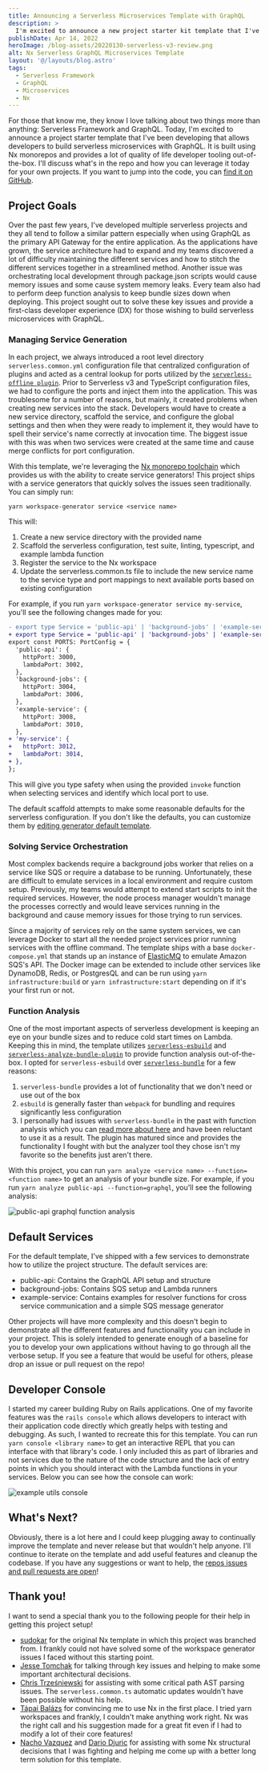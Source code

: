 ```yaml
---
title: Announcing a Serverless Microservices Template with GraphQL
description: >
  I'm excited to announce a new project starter kit template that I've been developing for a while. Let me tour you through the repository and the decisions that have been made.
publishDate: Apr 14, 2022
heroImage: /blog-assets/20220130-serverless-v3-review.png
alt: Nx Serverless GraphQL Microservices Template
layout: '@/layouts/blog.astro'
tags:
  - Serverless Framework
  - GraphQL
  - Microservices
  - Nx
---
```


For those that know me, they know I love talking about two things more than anything: Serverless Framework and GraphQL. Today, I'm excited to announce a project starter template that I've been developing that allows developers to build serverless microservices with GraphQL. It is built using Nx monorepos and provides a lot of quality of life developer tooling out-of-the-box. I'll discuss what's in the repo and how you can leverage it today for your own projects. If you want to jump into the code, you can [find it on GitHub](https://github.com/dustinsgoodman/serverless-microservices-graphql-template).

## Project Goals

Over the past few years, I've developed multiple serverless projects and they all tend to follow a similar pattern especially when using GraphQL as the primary API Gateway for the entire application. As the applications have grown, the service architecture had to expand and my teams discovered a lot of difficulty maintaining the different services and how to stitch the different services together in a streamlined method. Another issue was orchestrating local development through package.json scripts would cause memory issues and some cause system memory leaks. Every team also had to perform deep function analysis to keep bundle sizes down when deploying. This project sought out to solve these key issues and provide a first-class developer experience (DX) for those wishing to build serverless microservices with GraphQL.

### Managing Service Generation

In each project, we always introduced a root level directory `serverless.common.yml` configuration file that centralized configuration of plugins and acted as a central lookup for ports utilized by the [`serverless-offline plugin`](https://www.serverless.com/plugins/serverless-offline). Prior to Serverless v3 and TypeScript configuration files, we had to configure the ports and inject them into the application. This was troublesome for a number of reasons, but mainly, it created problems when creating new services into the stack. Developers would have to create a new service directory, scaffold the service, and configure the global settings and then when they were ready to implement it, they would have to spell their service's name correctly at invocation time. The biggest issue with this was when two services were created at the same time and cause merge conflicts for port configuration.

With this template, we're leveraging the [Nx monorepo toolchain](https://nx.dev/) which provides us with the ability to create service generators! This project ships with a service generators that quickly solves the issues seen traditionally. You can simply run:

```shell
yarn workspace-generator service <service name>
```

This will:

1. Create a new service directory with the provided name
2. Scaffold the serverless configuration, test suite, linting, typescript, and example lambda function
3. Register the service to the Nx workspace
4. Update the serverless.common.ts file to include the new service name to the service type and port mappings to next available ports based on existing configuration

For example, if you run `yarn workspace-generator service my-service`, you'll see the following changes made for you:

```diff
- export type Service = 'public-api' | 'background-jobs' | 'example-service';
+ export type Service = 'public-api' | 'background-jobs' | 'example-service' | 'my-service';
export const PORTS: PortConfig = {
  'public-api': {
    httpPort: 3000,
    lambdaPort: 3002,
  },
  'background-jobs': {
    httpPort: 3004,
    lambdaPort: 3006,
  },
  'example-service': {
    httpPort: 3008,
    lambdaPort: 3010,
  },
+ 'my-service': {
+   httpPort: 3012,
+   lambdaPort: 3014,
+ },
};
```

This will give you type safety when using the provided `invoke` function when selecting services and identify which local port to use.

The default scaffold attempts to make some reasonable defaults for the serverless configuration. If you don't like the defaults, you can customize them by [editing generator default template](https://github.com/dustinsgoodman/serverless-microservices-graphql-template/blob/main/tools/generators/service/files/serverless.ts__tmpl__).

### Solving Service Orchestration

Most complex backends require a background jobs worker that relies on a service like SQS or require a database to be running. Unfortunately, these are difficult to emulate services in a local environment and require custom setup. Previously, my teams would attempt to extend start scripts to init the required services. However, the node process manager wouldn't manage the processes correctly and would leave services running in the background and cause memory issues for those trying to run services.

Since a majority of services rely on the same system services, we can leverage Docker to start all the needed project services prior running services with the offline command. The template ships with a base `docker-compose.yml` that stands up an instance of [ElasticMQ](https://github.com/softwaremill/elasticmq) to emulate Amazon SQS's API. The Docker image can be extended to include other services like DynamoDB, Redis, or PostgresQL and can be run using `yarn infrastructure:build` or `yarn infrastructure:start` depending on if it's your first run or not.

### Function Analysis

One of the most important aspects of serverless development is keeping an eye on your bundle sizes and to reduce cold start times on Lambda. Keeping this in mind, the template utilizes [`serverless-esbuild`](https://github.com/floydspace/serverless-esbuild) and [`serverless-analyze-bundle-plugin`](https://github.com/adriencaccia/serverless-analyze-bundle-plugin) to provide function analysis out-of-the-box. I opted for `serverless-esbuild` over [`serverless-bundle`](https://github.com/AnomalyInnovations/serverless-bundle) for a few reasons:

1. `serverless-bundle` provides a lot of functionality that we don't need or use out of the box
2. `esbuild` is generally faster than `webpack` for bundling and requires significantly less configuration
3. I personally had issues with `serverless-bundle` in the past with function analysis which you can [read more about here](https://dustinsgoodman.medium.com/resolving-serverless-webpack-issues-efae729e0619) and have been reluctant to use it as a result. The plugin has matured since and provides the functionality I fought with but the analyzer tool they chose isn't my favorite so the benefits just aren't there.

With this project, you can run `yarn analyze <service name> --function=<function name>` to get an analysis of your bundle size. For example, if you run `yarn analyze public-api --function=graphql`, you'll see the following analysis:

![public-api graphql function analysis](/blog-assets/20220414-bundle-analysis.png)

## Default Services

For the default template, I've shipped with a few services to demonstrate how to utilize the project structure. The default services are:

- public-api: Contains the GraphQL API setup and structure
- background-jobs: Contains SQS setup and Lambda runners
- example-service: Contains examples for resolver functions for cross service communication and a simple SQS message generator

Other projects will have more complexity and this doesn't begin to demonstrate all the different features and functionality you can include in your project. This is solely intended to generate enough of a baseline for you to develop your own applications without having to go through all the verbose setup. If you see a feature that would be useful for others, please drop an issue or pull request on the repo!

## Developer Console

I started my career building Ruby on Rails applications. One of my favorite features was the `rails console` which allows developers to interact with their application code directly which greatly helps with testing and debugging. As such, I wanted to recreate this for this template. You can run `yarn console <library name>` to get an interactive REPL that you can interface with that library's code. I only included this as part of libraries and not services due to the nature of the code structure and the lack of entry points in which you should interact with the Lambda functions in your services. Below you can see how the console can work:

![example utils console](/blog-assets/20220414-console-example.png)

## What's Next?

Obviously, there is a lot here and I could keep plugging away to continually improve the template and never release but that wouldn't help anyone. I'll continue to iterate on the template and add useful features and cleanup the codebase. If you have any suggestions or want to help, the [repos issues and pull requests are open](https://github.com/dustinsgoodman/serverless-microservices-graphql-template)!

## Thank you!

I want to send a special thank you to the following people for their help in getting this project setup!

- [sudokar](https://github.com/sudokar) for the original Nx template in which this project was branched from. I frankly could not have solved some of the workspace generator issues I faced without this starting point.
- [Jesse Tomchak](https://github.com/jtomchak) for talking through key issues and helping to make some important architectural decisions.
- [Chris Trześniewski](https://github.com/ktrz) for assisting with some critical path AST parsing issues. The `serverless.common.ts` automatic updates wouldn't have been possible without his help.
- [Tápai Balázs](https://github.com/TapaiBalazs) for convincing me to use Nx in the first place. I tried yarn workspaces and frankly, I couldn't make anything work right. Nx was the right call and his suggestion made for a great fit even if I had to modify a lot of their core features!
- [Nacho Vazquez](https://github.com/NachoVazquez) and [Dario Djuric](https://github.com/dariodjuric) for assisting with some Nx structural decisions that I was fighting and helping me come up with a better long term solution for this template.

